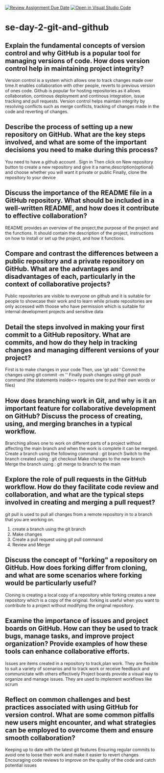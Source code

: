 [![Review Assignment Due Date](https://classroom.github.com/assets/deadline-readme-button-22041afd0340ce965d47ae6ef1cefeee28c7c493a6346c4f15d667ab976d596c.svg)](https://classroom.github.com/a/8wgCKhpZ)
[![Open in Visual Studio Code](https://classroom.github.com/assets/open-in-vscode-2e0aaae1b6195c2367325f4f02e2d04e9abb55f0b24a779b69b11b9e10269abc.svg)](https://classroom.github.com/online_ide?assignment_repo_id=15674295&assignment_repo_type=AssignmentRepo)
# se-day-2-git-and-github
## Explain the fundamental concepts of version control and why GitHub is a popular tool for managing versions of code. How does version control help in maintaining project integrity?
Version control is a system which allows one to track changes made over time.It enables collaboration with other people, reverts to previous version of ones code. Github is popular for hosting repositories as it allows collaboration, continous deployment and continous integration, issue tracking and pull requests. Version control helps maintain integrity by resolving conflicts such as merge conflicts, tracking of changes made in the code and reverting of changes.

## Describe the process of setting up a new repository on GitHub. What are the key steps involved, and what are some of the important decisions you need to make during this process?
You need to have a github account . Sign in
Then click on New repository button to create a new repository and give it a name,description(optional) and choose whether you will want it private or public
Finally, clone the repository to your device

## Discuss the importance of the README file in a GitHub repository. What should be included in a well-written README, and how does it contribute to effective collaboration?
README provides an overview of the project,the purpose of the project and the functions. It should contain the description of the project, instructions on how to install or set up the project, and how it functions.

## Compare and contrast the differences between a public repository and a private repository on GitHub. What are the advantages and disadvantages of each, particularly in the context of collaborative projects?
Public repositories are visible to everyone on github and it is suitable for people to showcase their work and to learn while private repositories are only accessed with thoose who have permission which is suitable for internal development projects and sensitive data

## Detail the steps involved in making your first commit to a GitHub repository. What are commits, and how do they help in tracking changes and managing different versions of your project?
First is to make changes in your code
Then, use 'git add <nameoffile>'
Commit the changes using  git commit -m '<message>'
Finally push changes using git push command
(the statements inside<> requires one to put their own words or files)

## How does branching work in Git, and why is it an important feature for collaborative development on GitHub? Discuss the process of creating, using, and merging branches in a typical workflow.
Branching allows one to work on different parts of a project without affecting the main branch and when the work is complete it can be merged.
Create a branch using the following command : git branch <branch name >
Switch to the branch created using : git checkout <branch name>
Make changes to the new branch
Merge the branch using : git merge <branchname> to branch to the main



## Explore the role of pull requests in the GitHub workflow. How do they facilitate code review and collaboration, and what are the typical steps involved in creating and merging a pull request?
git pull is used to pull all changes from a remote repository in to a branch that you are working on.
1. create a branch using the git branch <branch name>
2. Make changes
3. Create a pull request using git pull command
4. Review and Merge

## Discuss the concept of "forking" a repository on GitHub. How does forking differ from cloning, and what are some scenarios where forking would be particularly useful?
Cloning is creating a local copy of a repository while forking creates a new repository which is a copy of the original. forking is useful when you want to contribute to a project without modifying the original repository.

## Examine the importance of issues and project boards on GitHub. How can they be used to track bugs, manage tasks, and improve project organization? Provide examples of how these tools can enhance collaborative efforts.
Issues are items created in a repository to track,plan work. They are flexible to suit a variety of scenarios and to track work or receive feedback and communictate with others effectively
Project boards provide a visual way to organize and manage issues. They are used to implement workflows like scrum

## Reflect on common challenges and best practices associated with using GitHub for version control. What are some common pitfalls new users might encounter, and what strategies can be employed to overcome them and ensure smooth collaboration?
Keeping up to date with the latest git features
Ensuring regular commits to avoid one to loose their work and make it easier to revert changes
Encouraging code reviews to improve on the quality of the code and catch potential issues
